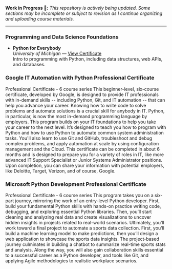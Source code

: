 **Work in Progress 🚧:** 
*This repository is actively being updated. Some sections may be incomplete or subject to revision as I continue organizing and uploading course materials.*

---

### Programming and Data Science Foundations

- **Python for Everybody**  
  *University of Michigan* — [View Certificate](https://coursera.org/share/1f41bf22a31f6f116c7b3265380545d7)  
  Intro to programming with Python, including data structures, web APIs, and databases.

### Google IT Automation with Python Professional Certificate
Professional Certificate - 6 course series
This beginner-level, six-course certificate, developed by Google, is designed to provide IT professionals with in-demand skills -- including Python, Git, and IT automation -- that can help you advance your career.
Knowing how to write code to solve problems and automate solutions is a crucial skill for anybody in IT. Python, in particular, is now the most in-demand programming language by employers.
This program builds on your IT foundations to help you take your career to the next level. It’s designed to teach you how to program with Python and how to use Python to automate common system administration tasks. You'll also learn to use Git and GitHub, troubleshoot and debug complex problems, and apply automation at scale by using configuration management and the Cloud.
This certificate can be completed in about 6 months and is designed to prepare you for a variety of roles in IT, like more advanced IT Support Specialist or Junior Systems Administrator positions. Upon completion, you can share your information with potential employers, like Deloitte, Target, Verizon, and of course, Google. 

### Microsoft Python Development Professional Certificate
Professional Certificate - 6 course series
This program takes you on a six-part journey, mirroring the work of an entry-level Python developer. First, build your fundamental Python skills with hands-on practice writing code, debugging, and exploring essential Python libraries. Then, you’ll start cleaning and analyzing real data and create visualizations to uncover hidden insights in projects related to real-world scenarios. Ultimately, you’ll work toward a final project to automate a sports data collection. First, you’ll build a machine learning model to make predictions, then you’ll design a web application to showcase the sports data insights. The project-based journey culminates in building a chatbot to summarize real-time sports stats and analysis. Along the way, you will also gain collaboration skills essential to a successful career as a Python developer, and tools like Git, and applying Agile methodologies to realistic workplace scenarios.
